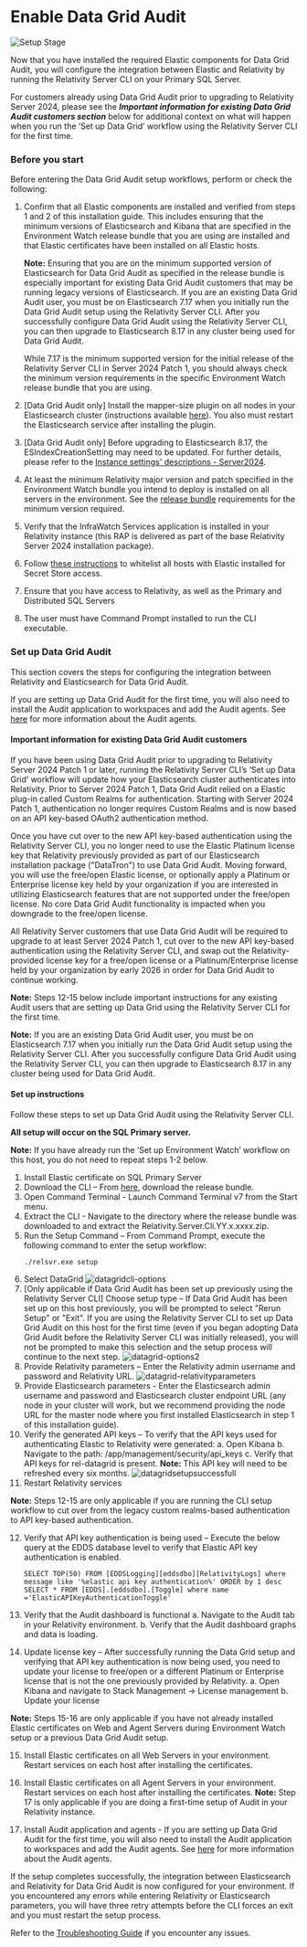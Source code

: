 # Enable Data Grid Audit

![Setup Stage](../resources/enable_environmentwatch.png)

Now that you have installed the required Elastic components for Data Grid Audit, you will configure the integration between Elastic and Relativity by running the Relativity Server CLI on your Primary SQL Server.

For customers already using Data Grid Audit prior to upgrading to Relativity Server 2024, please see the **_Important information for existing Data Grid Audit customers section_** below for additional context on what will happen when you run the ‘Set up Data Grid’ workflow using the Relativity Server CLI for the first time.

### Before you start

Before entering the Data Grid Audit setup workflows, perform or check the following:

1. Confirm that all Elastic components are installed and verified from steps 1 and 2 of this installation guide. This includes ensuring that the minimum versions of Elasticsearch and Kibana that are specified in the Environment Watch release bundle that you are using are installed and that Elastic certificates have been installed on all Elastic hosts.

   **Note:**  Ensuring that you are on the minimum supported version of Elasticsearch for Data Grid Audit as specified in the release bundle is especially important for existing Data Grid Audit customers that may be running legacy versions of Elasticsearch. If you are an existing Data Grid Audit user, you must be on Elasticsearch 7.17 when you initially run the Data Grid Audit setup using the Relativity Server CLI. After you successfully configure Data Grid Audit using the Relativity Server CLI, you can then upgrade to Elasticsearch 8.17 in any cluster being used for Data Grid Audit.

    While 7.17 is the minimum supported version for the initial release of the Relativity Server CLI in Server 2024 Patch 1, you should always check the minimum version requirements in the specific Environment Watch release bundle that you are using.

2. [Data Grid Audit only] Install the mapper-size plugin on all nodes in your Elasticsearch cluster (instructions available [here](https://www.elastic.co/guide/en/elasticsearch/plugins/current/mapper-size.html)). You also must restart the Elasticsearch service after installing the plugin.
3. [Data Grid Audit only] Before upgrading to Elasticsearch 8.17, the ESIndexCreationSetting may need to be updated. For further details, please refer to the [Instance settings' descriptions - Server2024](https://help.relativity.com/Server2024/Content/System_Guides/Instance_Setting_Guide/Instance_setting_descriptions.htm#ESIndexCreationSettings).
4. At least the minimum Relativity major version and patch specified in the Environment Watch bundle you intend to deploy is installed on all servers in the environment. See the [release bundle](https://github.com/relativitydev/server-bundle-release/releases) requirements for the minimum version required.
5. Verify that the InfraWatch Services application is installed in your Relativity instance (this RAP is delivered as part of the base Relativity Server 2024 installation package).
6. Follow [these instructions](https://help.relativity.com/Server2024/Content/System_Guides/Secret_Store/Secret_Store.htm#Configuringclients) to whitelist all hosts with Elastic installed for Secret Store access.
7. Ensure that you have access to Relativity, as well as the Primary and Distributed SQL Servers
8. The user must have Command Prompt installed to run the CLI executable.

### Set up Data Grid Audit

This section covers the steps for configuring the integration between Relativity and Elasticsearch for Data Grid Audit.

If you are setting up Data Grid Audit for the first time, you will also need to install the Audit application to workspaces and add the Audit agents. See [here](https://help.relativity.com/Server2024/Content/Relativity/Audit/Audit.htm#InstallingandconfiguringAudit) for more information about the Audit agents.

#### Important information for existing Data Grid Audit customers

If you have been using Data Grid Audit prior to upgrading to Relativity Server 2024 Patch 1 or later, running the Relativity Server CLI’s ‘Set up Data Grid’ workflow will update how your Elasticsearch cluster authenticates into Relativity. Prior to Server 2024 Patch 1, Data Grid Audit relied on a Elastic plug-in called Custom Realms for authentication. Starting with Server 2024 Patch 1, authentication no longer requires Custom Realms and is now based on an API key-based OAuth2 authentication method.

Once you have cut over to the new API key-based authentication using the Relativity Server CLI, you no longer need to use the Elastic Platinum license key that Relativity previously provided as part of our Elasticsearch installation package ("DataTron") to use Data Grid Audit. Moving forward, you will use the free/open Elastic license, or optionally apply a Platinum or Enterprise license key held by your organization if you are interested in utilizing Elasticsearch features that are not supported under the free/open license. No core Data Grid Audit functionality is impacted when you downgrade to the free/open license.

All Relativity Server customers that use Data Grid Audit will be required to upgrade to at least Server 2024 Patch 1, cut over to the new API key-based authentication using the Relativity Server CLI, and swap out the Relativity-provided license key for a free/open license or a Platinum/Enterprise license held by your organization by early 2026 in order for Data Grid Audit to continue working.

**Note:** Steps 12-15 below include important instructions for any existing Audit users that are setting up Data Grid using the Relativity Server CLI for the first time.

**Note:** If you are an existing Data Grid Audit user, you must be on Elasticsearch 7.17 when you initially run the Data Grid Audit setup using the Relativity Server CLI. After you successfully configure Data Grid Audit using the Relativity Server CLI, you can then upgrade to Elasticsearch 8.17 in any cluster being used for Data Grid Audit.

#### Set up instructions

Follow these steps to set up Data Grid Audit using the Relativity Server CLI.

**All setup will occur on the SQL Primary server.**

**Note:** If you have already run the ‘Set up Environment Watch’ workflow on this host, you do not need to repeat steps 1-2 below.

1. Install Elastic certificate on SQL Primary Server
2. Download the CLI – From [here](https://github.com/relativitydev/server-bundle-release/releases), download the release bundle.
3. Open Command Terminal - Launch Command Terminal v7 from the Start menu.
4. Extract the CLI - Navigate to the directory where the release bundle was downloaded to and extract the Relativity.Server.Cli.YY.x.xxxx.zip.
5. Run the Setup Command – From Command Prompt, execute the following command to enter the setup workflow:
    ```
    ./relsvr.exe setup
    ```
6. Select DataGrid
   ![datagridcli-options](../resources/cli-datagrid-images/datagridcli-options.png)
7. [Only applicable if Data Grid Audit has been set up previously using the Relativity Server CLI] Choose setup type – If Data Grid Audit has been set up on this host previously, you will be prompted to select "Rerun Setup" or "Exit". If you are using the Relativity Server CLI to set up Data Grid Audit on this host for the first time (even if you began adopting Data Grid Audit before the Relativity Server CLI was initially released), you will not be prompted to make this selection and the setup process will continue to the next step.
   ![datagrid-options2](../resources/cli-datagrid-images/datagrid-options2.png)
8. Provide Relativity parameters – Enter the Relativity admin username and password and Relativity URL.
   ![datagrid-relativityparameters](../resources/cli-datagrid-images/datagrid-relativityparameters.png)
9.  Provide Elasticsearch parameters - Enter the Elasticsearch admin username and password and Elasticsearch cluster endpoint URL (any node in your cluster will work, but we recommend providing the node URL for the master node where you first installed Elasticsearch in step 1 of this installation guide).
10. Verify the generated API keys – To verify that the API keys used for authenticating Elastic to Relativity were generated:
    a. Open Kibana
    b. Navigate to the path: /app/management/security/api_keys
    c. Verify that API keys for rel-datagrid is present. 
	**Note:** This API key will need to be refreshed every six months.
    ![datagridsetupsuccessfull](../resources/cli-datagrid-images/datagridsetupsuccessfull.png)
11. Restart Relativity services

**Note:** Steps 12-15 are only applicable if you are running the CLI setup workflow to cut over from the legacy custom realms-based authentication to API key-based authentication.

12.  Verify that API key authentication is being used – Execute the below query at the EDDS database level to verify that Elastic API key authentication is enabled.
       
        ```
        SELECT TOP(50) FROM [EDDSLogging][eddsdbo][RelativityLogs] where message like '%elastic api key authentication%' ORDER by 1 desc
        SELECT * FROM [EDDS].[eddsdbo].[Toggle] where name ='ElasticAPIKeyAuthenticationToggle'
        ```

13.  Verify that the Audit dashboard is functional
    a. Navigate to the Audit tab in your Relativity environment.
    b. Verify that the Audit dashboard graphs and data is loading.
14.  Update license key – After successfully running the Data Grid setup and verifying that API key authentication is now being used, you need to update your license to free/open or a different Platinum or Enterprise license that is not the one previously provided by Relativity.
    a. Open Kibana and navigate to Stack Management -> License management
    b. Update your license

**Note:** Steps 15-16 are only applicable if you have not already installed Elastic certificates on Web and Agent Servers during Environment Watch setup or a previous Data Grid Audit setup.

15. Install Elastic certificates on all Web Servers in your environment. Restart services on each host after installing the certificates.
16. Install Elastic certificates on all Agent Servers in your environment. Restart services on each host after installing the certificates.
**Note:** Step 17 is only applicable if you are doing a first-time setup of Audit in your Relativity instance.

17.  Install Audit application and agents - If you are setting up Data Grid Audit for the first time, you will also need to install the Audit application to workspaces and add the Audit agents. See [here](https://help.relativity.com/Server2024/Content/Relativity/Audit/Audit.htm#InstallingandconfiguringAudit) for more information about the Audit agents.

If the setup completes successfully, the integration between Elasticsearch and Relativity for Data Grid Audit is now configured for your environment. If you encountered any errors while entering Relativity or Elasticsearch parameters, you will have three retry attempts before the CLI forces an exit and you must restart the setup process.

Refer to the [Troubleshooting Guide](environment_watch_troubleshooting.md) if you encounter any issues.